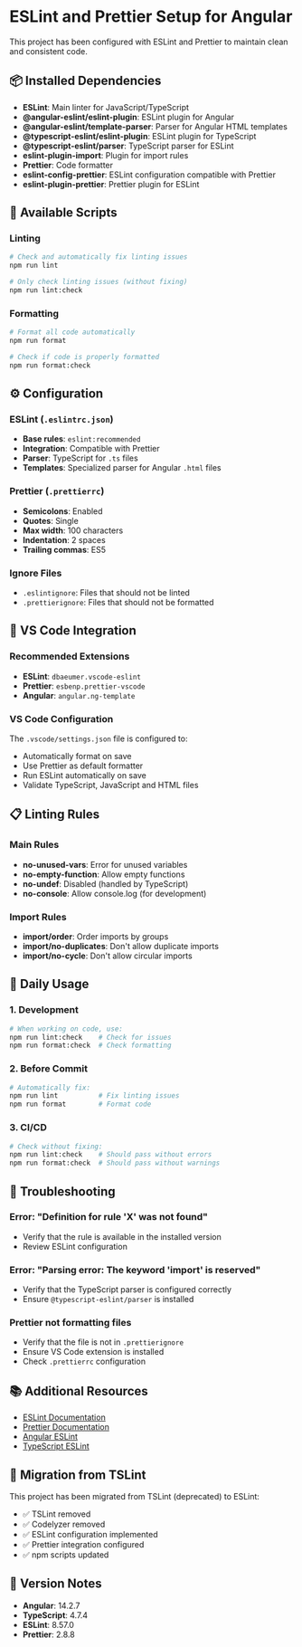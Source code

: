 # ESLint and Prettier Setup for Angular

This project has been configured with ESLint and Prettier to maintain clean and consistent code.

## 📦 Installed Dependencies

- **ESLint**: Main linter for JavaScript/TypeScript
- **@angular-eslint/eslint-plugin**: ESLint plugin for Angular
- **@angular-eslint/template-parser**: Parser for Angular HTML templates
- **@typescript-eslint/eslint-plugin**: ESLint plugin for TypeScript
- **@typescript-eslint/parser**: TypeScript parser for ESLint
- **eslint-plugin-import**: Plugin for import rules
- **Prettier**: Code formatter
- **eslint-config-prettier**: ESLint configuration compatible with Prettier
- **eslint-plugin-prettier**: Prettier plugin for ESLint

## 🚀 Available Scripts

### Linting
```bash
# Check and automatically fix linting issues
npm run lint

# Only check linting issues (without fixing)
npm run lint:check
```

### Formatting
```bash
# Format all code automatically
npm run format

# Check if code is properly formatted
npm run format:check
```

## ⚙️ Configuration

### ESLint (`.eslintrc.json`)
- **Base rules**: `eslint:recommended`
- **Integration**: Compatible with Prettier
- **Parser**: TypeScript for `.ts` files
- **Templates**: Specialized parser for Angular `.html` files

### Prettier (`.prettierrc`)
- **Semicolons**: Enabled
- **Quotes**: Single
- **Max width**: 100 characters
- **Indentation**: 2 spaces
- **Trailing commas**: ES5

### Ignore Files
- `.eslintignore`: Files that should not be linted
- `.prettierignore`: Files that should not be formatted

## 🔧 VS Code Integration

### Recommended Extensions
- **ESLint**: `dbaeumer.vscode-eslint`
- **Prettier**: `esbenp.prettier-vscode`
- **Angular**: `angular.ng-template`

### VS Code Configuration
The `.vscode/settings.json` file is configured to:
- Automatically format on save
- Use Prettier as default formatter
- Run ESLint automatically on save
- Validate TypeScript, JavaScript and HTML files

## 📋 Linting Rules

### Main Rules
- **no-unused-vars**: Error for unused variables
- **no-empty-function**: Allow empty functions
- **no-undef**: Disabled (handled by TypeScript)
- **no-console**: Allow console.log (for development)

### Import Rules
- **import/order**: Order imports by groups
- **import/no-duplicates**: Don't allow duplicate imports
- **import/no-cycle**: Don't allow circular imports

## 🎯 Daily Usage

### 1. Development
```bash
# When working on code, use:
npm run lint:check    # Check for issues
npm run format:check  # Check formatting
```

### 2. Before Commit
```bash
# Automatically fix:
npm run lint          # Fix linting issues
npm run format        # Format code
```

### 3. CI/CD
```bash
# Check without fixing:
npm run lint:check    # Should pass without errors
npm run format:check  # Should pass without warnings
```

## 🐛 Troubleshooting

### Error: "Definition for rule 'X' was not found"
- Verify that the rule is available in the installed version
- Review ESLint configuration

### Error: "Parsing error: The keyword 'import' is reserved"
- Verify that the TypeScript parser is configured correctly
- Ensure `@typescript-eslint/parser` is installed

### Prettier not formatting files
- Verify that the file is not in `.prettierignore`
- Ensure VS Code extension is installed
- Check `.prettierrc` configuration

## 📚 Additional Resources

- [ESLint Documentation](https://eslint.org/)
- [Prettier Documentation](https://prettier.io/)
- [Angular ESLint](https://github.com/angular-eslint/angular-eslint)
- [TypeScript ESLint](https://typescript-eslint.io/)

## 🔄 Migration from TSLint

This project has been migrated from TSLint (deprecated) to ESLint:
- ✅ TSLint removed
- ✅ Codelyzer removed
- ✅ ESLint configuration implemented
- ✅ Prettier integration configured
- ✅ npm scripts updated

## 📝 Version Notes

- **Angular**: 14.2.7
- **TypeScript**: 4.7.4
- **ESLint**: 8.57.0
- **Prettier**: 2.8.8
